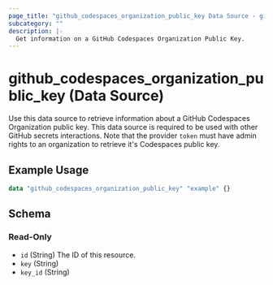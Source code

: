 ```yaml
---
page_title: "github_codespaces_organization_public_key Data Source - github"
subcategory: ""
description: |-
  Get information on a GitHub Codespaces Organization Public Key.
---
```


# github_codespaces_organization_public_key (Data Source)

Use this data source to retrieve information about a GitHub Codespaces Organization public key. This data source is required to be used with other GitHub secrets interactions. Note that the provider `token` must have admin rights to an organization to retrieve it's Codespaces public key.

## Example Usage

```terraform
data "github_codespaces_organization_public_key" "example" {}
```

<!-- schema generated by tfplugindocs -->
## Schema

### Read-Only

- `id` (String) The ID of this resource.
- `key` (String)
- `key_id` (String)
